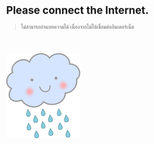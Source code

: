 # Please connect the Internet.

> ไม่สามารถอ่านบทความได้ เนื่องจากไม่ได้เชื่อมต่ออินเตอร์เน็ต

<img src="/offline/offline.png" width="200" style="background : none !important; margin-top: 3rem;">